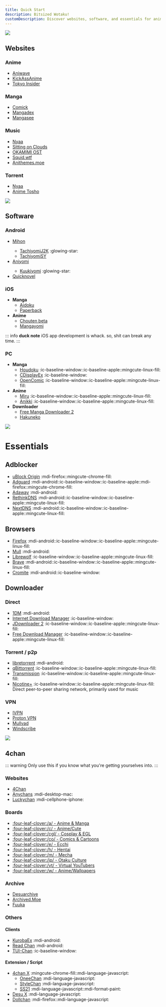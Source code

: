 ```yaml
---
title: Quick Start
description: Bitsized Wotaku!
customDescription: Discover websites, software, and essentials for anime, manga, music, and more. Get started with these curated resources for otaku enthusiasts.
---
```


<GradientCard title="クイックスタート" tag="Quick Start" description="The basic things to get you started." theme="turquoise"/>

![](/banner/sites.png)

## Websites

### Anime

- [Aniwave](https://aniwave.to/home) <Badge type="info" text="Lite" link="https://lite.aniwave.to/home" /><Badge type="info" text="Alt" link="https://anix.to/home" /><Badge type="info" text="Proxies" link="https://aniwave.tv/" />
- [KickAssAnime](https://kickassanime.am/)
- [Tokyo Insider](https://www.tokyoinsider.com/) <Badge text="DDL" />

### Manga

- [Comick](https://comick.io/home) <Badge type="tip" text="RSS" icon="i-material-symbols-rss-feed-rounded" link="https://manga.ldez.workers.dev/" />
- [Mangadex](https://mangadex.org/)
- [Mangasee](https://mangasee123.com/) <Badge type="tip" text="Alt" link="https://atsu.moe/" />

### Music

- [Nyaa](https://nyaa.si/) <Badge type="info" text="2" link="https://nyaa.iss.one/" /><Badge type="info" text="3" link="https://nyaa.iss.ink/" /><Badge type="info" text="4" link="https://nyaa.mom/" /><Badge type="info" text="Torrent" />
- [Sitting on Clouds](https://www.sittingonclouds.net/) <Badge text="DDL" />
- [OKAMIMI OST](https://okamimiost.com/) <Badge text="DDL" />
- [Squid.wtf](https://squid.wtf/) <Badge text="DDL" />
- [Anithemes.moe](https://animethemes.moe/) <Badge text="stream" />

### Torrent

- [Nyaa](https://nyaa.si/) <Badge type="info" text="2" link="https://nyaa.iss.one/" /><Badge type="info" text="3" link="https://nyaa.iss.ink/" /><Badge type="info" text="4" link="https://nyaa.mom/" />
- [Anime Tosho](https://animetosho.org/)

![](/banner/software.png)

## Software

### Android
- [Mihon](https://github.com/mihonapp/mihon) <Badge type="info" icon="i-mdi-puzzle-outline" text="Extension" link="/guides/tech/repo" />
  - [TachiyomiJ2K](https://github.com/Jays2Kings/tachiyomiJ2K) :glowing-star:
  - [TachiyomiSY](https://github.com/jobobby04/TachiyomiSY)
- [Aniyomi](https://github.com/aniyomiorg/aniyomi) <Badge type="info" icon="i-mdi-puzzle-outline" text="Extension" link="/guides/tech/repo" />
  - [Kuukiyomi](https://github.com/LuftVerbot/kuukiyomi) :glowing-star:
- [Quicknovel](https://github.com/LagradOst/QuickNovel)


### iOS
- **Manga**
  - [Aidoku](https://github.com/Aidoku/Aidoku)
  - [Paperback](https://github.com/Paperback-iOS/app)
- **Anime**
  - [Chouten beta](https://testflight.apple.com/join/Cg1rAPB8) <Badge type="tip" icon="i-ic-outline-discord" text="Discord" link="https://discord.gg/GJGMJRPJ5j" />
  - [Mangayomi](https://github.com/kodjodevf/mangayomi)


::: info **duck note**
iOS app development is whack. so, shit can break any time.
:::

### PC
- **Manga**
  - [Houdoku](https://github.com/xgi/houdoku) :ic-baseline-window::ic-baseline-apple::mingcute-linux-fill:
  - [CDisplayEx](https://www.cdisplayex.com/) :ic-baseline-window:
  - [OpenComic](https://github.com/ollm/OpenComic) :ic-baseline-window::ic-baseline-apple::mingcute-linux-fill:
- **Anime**
  - [Miru](https://github.com/ThaUnknown/miru/) :ic-baseline-window::ic-baseline-apple::mingcute-linux-fill: <Badge type="info" text="Torrent" />
  - [Anikki](https://github.com/Kylart/Anikki) :ic-baseline-window::ic-baseline-apple::mingcute-linux-fill: <Badge type="info" text="Torrent" /><Badge type="info" text="Online" />
- **Downloader**
  - [Free Manga Downloader 2](https://github.com/dazedcat19/FMD2)
  - [Hakuneko](https://github.com/manga-download/hakuneko)

![](/banner/essentails.png)

# Essentials

## Adblocker

- [uBlock Origin](https://github.com/gorhill/uBlock) :mdi-firefox::mingcute-chrome-fill:
- [Adguard](https://adguard.com/en/welcome.html) :mdi-android::ic-baseline-window::ic-baseline-apple::mdi-firefox::mingcute-chrome-fill:
- [Adaway](https://adaway.org/) :mdi-android:
- [RethinkDNS](https://rethinkdns.com/) :mdi-android::ic-baseline-window::ic-baseline-apple::mingcute-linux-fill:
- [NextDNS](https://nextdns.io/) :mdi-android::ic-baseline-window::ic-baseline-apple::mingcute-linux-fill:

## Browsers

- [Firefox](https://www.mozilla.org/en-US/firefox/browsers/) :mdi-android::ic-baseline-window::ic-baseline-apple::mingcute-linux-fill:
- [Mull](https://github.com/Divested-Mobile/Mull-Fenix) :mdi-android:
- [Librewolf](https://librewolf.net/) :ic-baseline-window::ic-baseline-apple::mingcute-linux-fill:
- [Brave](https://brave.com/) :mdi-android::ic-baseline-window::ic-baseline-apple::mingcute-linux-fill:
- [Cromite](https://github.com/uazo/cromite) :mdi-android::ic-baseline-window:

## Downloader

### Direct
- [1DM](https://play.google.com/store/apps/details?id=idm.internet.download.manager&hl=en&gl=US) :mdi-android:
- [Internet Download Manager](https://www.internetdownloadmanager.com/) <Badge text="Install Guide" link="https://rentry.org/installidm" /> :ic-baseline-window:
- [JDownloader 2](https://jdownloader.org/) <Badge text="Debloat" link="/guides/misc#jdownloader-ad-removal" /> :ic-baseline-window::ic-baseline-apple::mingcute-linux-fill:
- [Free Download Manager](https://www.freedownloadmanager.org/) :ic-baseline-window::ic-baseline-apple::mingcute-linux-fill:


### Torrent / p2p
- [libretorrent](https://play.google.com/store/apps/details?id=org.proninyaroslav.libretorrent) :mdi-android:
- [qBittorrent](https://www.qbittorrent.org/) <Badge text="Enhanced" link="https://github.com/c0re100/qBittorrent-Enhanced-Edition" /> <Badge text="Dark theme" link="https://github.com/maboroshin/qBittorrentDarktheme" /> :ic-baseline-window::ic-baseline-apple::mingcute-linux-fill:
- [Transmission](https://transmissionbt.com/) :ic-baseline-window::ic-baseline-apple::mingcute-linux-fill:
- [Nicotine+](https://nicotine-plus.org/) <Badge text="p2p" />:ic-baseline-window::ic-baseline-apple::mingcute-linux-fill: <tooltip>Direct peer-to-peer sharing network, primarily used for music</tooltip>

### VPN
- [IVPN](https://www.ivpn.net/) <Badge text="Paid" />
- [Proton VPN](https://protonvpn.com/) <Badge text="Paid" />
- [Mullvad](https://mullvad.net/) <Badge text="Paid" />
- [Windscribe](https://windscribe.com/) <Badge text="Freemium" />

![](/banner/4ch.png)

## 4chan

::: warning Only use this if you know what you're getting yourselves into.
:::

### Websites
- [4Chan](https://4chan.org/) <Badge type="tip" text="Mobile" link="https://p.4chan.org/" />
- [Anychans](https://anychans.github.io/4chan/) :mdi-desktop-mac:
- [Luckychan](https://luckychan.app/) :mdi-cellphone-iphone:

### Boards
- [:four-leaf-clover:/a/ - Anime & Manga](https://boards.4channel.org/a/)
- [:four-leaf-clover:/c/ - Anime/Cute](https://boards.4channel.org/c/)
- [:four-leaf-clover:/cgl/ - Cosplay & EGL](https://boards.4channel.org/cgl/)
- [:four-leaf-clover:/co/ - Comics & Cartoons](https://boards.4channel.org/co/)
- [:four-leaf-clover:/e/ - Ecchi](https://boards.4channel.org/e/)
- [:four-leaf-clover:/h/ - Hentai](https://boards.4channel.org/h/)
- [:four-leaf-clover:/m/ - Mecha](https://boards.4channel.org/m/)
- [:four-leaf-clover:/jp/ - Otaku Culture](https://boards.4channel.org/jp/)
- [:four-leaf-clover:/vt/ - Virtual YouTubers](https://boards.4channel.org/vt/)
- [:four-leaf-clover:/w/ - Anime/Wallpapers](https://boards.4channel.org/w/)

### Archive
- [Desuarchive](https://desuarchive.org/)
- [Archived.Moe](https://archived.moe/)
- [Fuuka](https://warosu.org/)

### Others

#### Clients
- [KurobaEx](https://github.com/K1rakishou/Kuroba-Experimental/) :mdi-android:
- [Read Chan](https://play.google.com/store/apps/details?id=com.deezus.pchan) :mdi-android:
- [TUI-Chan](https://github.com/tuqqu/tui-chan) :ic-baseline-window:

#### Extension / Script
- [4chan X](https://github.com/ccd0/4chan-x) :mingcute-chrome-fill::mdi-language-javascript:
    - [OneeChan](https://github.com/KevinParnell/OneeChan) :mdi-language-javascript:
    - [StyleChan](https://github.com/3nly/StyleChan) :mdi-language-javascript:
    - [SS21](https://github.com/saxamaphone69/ss21) :mdi-language-javascript::mdi-format-paint:
- [Desu X](https://greasyfork.org/en/scripts/483282-desu-x-enhancement-script-for-desuarchive-org) :mdi-language-javascript:
- [Dollchan](https://github.com/SthephanShinkufag/Dollchan-Extension-Tools/) :mdi-firefox::mdi-language-javascript: